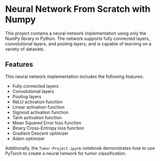 # Neural Network From Scratch with Numpy

This project contains a neural network implementation using only the NumPy library in Python. The network supports fully connected layers, convolutional layers, and pooling layers, and is capable of learning on a variety of datasets.

## Features

This neural network implementation includes the following features:

- Fully connected layers
- Convolutional layers
- Pooling layers
- ReLU activation function
- Linear activation function
- Sigmoid activation function
- Tanh activation function
- Mean Squared Error loss function
- Binary Cross-Entropy loss function
- Gradient Descent optimizer
- Adam optimizer

Additionally, the `Tumor-Project.ipynb` notebook demonstrates how to use PyTorch to create a neural network for tumor classification.
